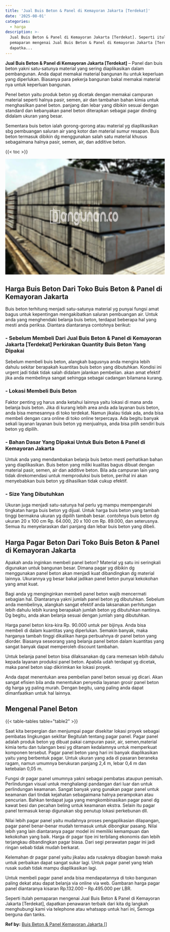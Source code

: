 ```yaml
---
title: 'Jual Buis Beton & Panel di Kemayoran Jakarta [Terdekat]'
date: '2025-08-01'
categories:
  - harga
description: >-
  Jual Buis Beton & Panel di Kemayoran Jakarta [Terdekat]. Seperti itulah
  pemaparan mengenai Jual Buis Beton & Panel di Kemayoran Jakarta [Terdekat],
  dapatka...
---
```


**Jual Buis Beton & Panel di Kemayoran Jakarta \[Terdekat\]** – Panel dan buis beton yakni satu-satunya material yang sering diaplikasikan dalam pembangunan. Anda dapat memakai material bangunan itu untuk keperluan yang diperlukan. Biasanya para pekerja bangunan bakal memakai material nya untuk keperluan bangunan.

Penel beton yaitu produk beton yg dicetak dengan memakai campuran material seperti halnya pasir, semen, air dan tambahan bahan kimia untuk menghasilkan panel beton. panjang dan lebar yang dibikin sesuai dengan standard dan kebanyakan panel beton diterapkan sebagai pagar dinding didalam ukuran yang besar.

Sementara buis beton ialah gorong-gorong atau material yg diaplikasikan sbg pembuangan saluran air yang kotor dan material sumur resapan. Buis beton termasuk dibikin dg menggunakan salah satu material khusus sebagaimana halnya pasir, semen, air, dan additive beton.

{{< toc >}}

![](/images/jual-panel-buis-beton-murah-01.png)

## Harga Buis Beton Dari Toko Buis Beton & Panel di Kemayoran Jakarta

Buis beton terhitung menjadi satu-satunya material yg punyai fungsi amat bagus untuk kepentingan mengakibatkan saluran pembuangan air. Untuk anda yang menghendaki belanja buis beton, terdapat beberapa hal yang mesti anda periksa. Diantara diantaranya contohnya berikut:

### \- Sebelum Membeli Dari Jual Buis Beton & Panel di Kemayoran Jakarta \[Terdekat\] Perkirakan Quantity Buis Beton Yang Dipakai

Sebelum membeli buis beton, alangkah bagusnya anda mengira lebih dahulu sekitar berapakah kuantitas buis beton yang dibutuhkan. Kondisi ini urgent jadi tidak tidak salah didalam jalankan pembelian. akan amat efektif jika anda membelinya sangat sehingga sebagai cadangan bilamana kurang.

### \- Lokasi Membeli Buis Beton

Faktor penting yg harus anda ketahui lainnya yaitu lokasi di mana anda belanja buis beton. Jika di kurang lebih area anda ada layanan buis beton, anda bisa memesannya di toko terdekat. Namun jikalau tidak ada, anda bisa membeli dengan cara online di toko online terpercaya. Ada begitu banyak sekali layanan layanan buis beton yg menjualnya, anda bisa pilih sendiri buis beton yg dipilih.

### \- Bahan Dasar Yang Dipakai Untuk Buis Beton & Panel di Kemayoran Jakarta

Untuk anda yang mendambakan belanja buis beton mesti perhatikan bahan yang diaplikasikan. Buis beton yang miliki kualitas bagus dibuat dengan material pasir, semen, air dan additive beton. Bila ada campuran lain yang tidak direkomendasi untuk memproduksi buis beton, perihal ini akan menyebabkan buis beton yg dihasilkan tidak cukup efektif.

### \- Size Yang Dibutuhkan

Ukuran juga menjadi satu-satunya hal perlu yg mampu mempengaruhi tingkatan harga buis beton yg dijual. Untuk harga buis beton yang tambah tinggi bermakna ukuran yg dipilih tambah besar. contohnya buis beton dg ukuran 20 x 100 cm Rp. 64.000, 20 x 100 cm Rp. 89.000, dan seterusnya. Semua itu menyelaraskan dari panjang dan lebar buis beton yang dibeli.

## Harga Pagar Beton Dari Toko Buis Beton & Panel di Kemayoran Jakarta

Apakah anda inginkan membeli panel beton? Material yg satu ini seringkali digunakan untuk bangunan besar. Dimana pagar yg dibikin dg menggunakan panel beton akan menjadi kuat dibandingkan dg material lainnya. Ukurannya yg besar bakal jadikan panel beton punyai kekokohan yang amat kuat.

Bagi anda yg menginginkan membeli panel beton wajib mencermati sebagian hal. Diantaranya yakni jumlah panel beton yg dibutuhkan. Sebelum anda membelinya, alangkah sangat efektif anda laksanakan perhitungan lebih dahulu lebih kurang berapakah jumlah beton yg dibutuhkan nantinya. Dg begitu, anda akan belanja sesuai dengan jumlah yang dibutuhkan.

Harga panel beton kira-kira Rp. 90.000 untuk per bijinya. Anda bisa membeli di dalam kuantitas yang diperlukan. Semakin banyak, maka harganya tambah tinggi dikalikan harga perbuahnya dr panel beton yang diorder. Biasanya seseorang yang belanja panel beton dalam kuantitas yang sangat banyak dapat memperoleh discount tambahan.

Untuk belanja panel beton bisa dilaksanakan dg cara memesan lebih dahulu kepada layanan produksi panel beton. Apabila udah terdapat yg dicetak, maka panel beton siap dikirimkan ke lokasi proyek.

Anda dapat menentukan area pembelian panel beton sesuai yg dicari. Akan sangat efisien bila anda menentukan penyedia layanan grosir panel beton dg harga yg paling murah. Dengan begitu, uang paling anda dapat dimanfaatkan untuk hal lainnya.

## Mengenal Panel Beton

{{< table-tables table="table2" >}}

Saat kita berpergian dan menjumpai pagar disekitar lokasi proyek sebagai pembatas lingkungan seklitar Begitulah tentang pagar panel. Pagar panel adalah produk beton yg dibuat pakai campuran pasir, air, semen,material kimia tertu dan tulangan besi yg ditanam kedalamnya untuk memperkuat komponen tersebut. Pagar panel beton yang hari ini banyak diaplikasikan yaitu yang berbentuk pagar. Untuk ukuran yang ada di pasaran beraneka ragam, namun umumnya berukuran panjang 2,4 m, lebar 0,4 m dan ketebalan 0,05 m.

Fungsi dr pagar panel umumnya yakni sebagai pembatas ataupun pemisah. Perlindungan visual untuk menghalangi pandangan dari luar dan untuk perlindungan keamanan. Sangat banyak yang gunakan pagar panel untuk keamanan dari tindak kejahatan sebagaimana halnya perampokan atau pencurian. Bahkan terdapat juga yang mengkombinasikan pagar panel dg kawat besi dan pecahan beling untuk keamanan ekstra. Selain itu pagar panel termasuk kerap digunakan sbg penutup lokasi perkebunan dll.

Nilai lebih pagar panel yaitu mudahnya proses pengaplikasian dilapangan, pagar panel benar-benar mudah termasuk untuk dibongkar pasang. Nilai lebih yang lain diantaranya pagar model ini memiliki kemampuan dan kekokohan yang baik. Harga dr pagar tipe ini terbilang ekonomis dan lebih terjangkau dibandingkan pagar biasa. Dari segi perawatan pagar ini jadi ringan sebab tidak mudah berkarat.

Kelemahan dr pagar panel yaitu jikalau ada rusaknya dibagian bawah maka untuk perbaikan dapat sangat sukar lagi. Untuk pagar panel yang telah rusak sudah tidak mampu diaplikasikan lagi.

Untuk membeli pagar panel anda bisa mendapatannya di toko bangunan paling dekat atau dapat belanja via online via web. Gambaran harga pagar panel diantaranya kisaran Rp.132.000 – Rp.495.000 per LBR.

Seperti itulah pemaparan mengenai Jual Buis Beton & Panel di Kemayoran Jakarta \[Terdekat\], dapatkan penawaran terbaik dari kita dg langkah menghubungi kami via telephone atau whatsapp untuk hari ini, Semoga berguna dan tanks.

**Ref by:** [Buis Beton & Panel Kemayoran Jakarta []](https://id.wikipedia.org/wiki/Buis)
